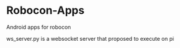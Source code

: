 # Robocon-Apps
Android apps for robocon

ws_server.py is a websocket server that proposed to execute on pi
